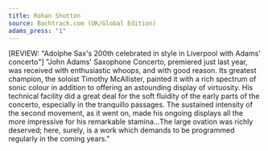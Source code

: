 ```yaml
---
title: Rohan Shotton
source: Bachtrack.com (UK/Global Edition)
adams_press: "1"
---
```

[REVIEW: "Adolphe Sax's 200th celebrated in style in Liverpool with Adams' concerto"] "John Adams' Saxophone Concerto, premiered just last year, was received with enthusiastic whoops, and with good reason. Its greatest champion, the soloist Timothy McAllister, painted it with a rich spectrum of sonic colour in addition to offering an astounding display of virtuosity. His technical facility did a great deal for the soft fluidity of the early parts of the concerto, especially in the tranquillo passages. The sustained intensity of the second movement, as it went on, made his ongoing displays all the more impressive for his remarkable stamina…The large ovation was richly deserved; here, surely, is a work which demands to be programmed regularly in the coming years."